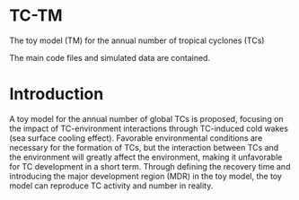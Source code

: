 # TC-TM
The toy model (TM) for the annual number of tropical cyclones (TCs)

The main code files and simulated data are contained.

# Introduction

A toy model for the annual number of global TCs is proposed, focusing on the impact of TC-environment interactions through TC-induced cold wakes (sea surface cooling effect). Favorable environmental conditions are necessary for the formation of TCs, but the interaction between TCs and the environment will greatly affect the environment, making it unfavorable for TC development in a short term. Through defining the recovery time and introducing the major development region (MDR) in the toy model, the toy model can reproduce TC activity and number in reality.

